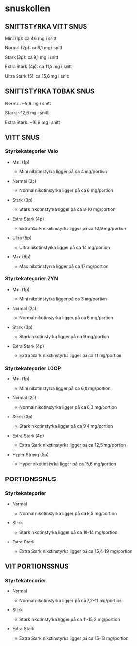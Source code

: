 # snuskollen

## SNITTSTYRKA VITT SNUS

Mini (1p): ca 4,6 mg i snitt

Normal (2p): ca 6,1 mg i snitt

Stark (3p): ca 9,1 mg i snitt

Extra Stark (4p): ca 11,5 mg i snitt

Ultra Stark (5): ca 15,6 mg i snitt

## SNITTSTYRKA TOBAK SNUS

Normal: ~8,8 mg i snitt

Stark: ~12,6 mg i snitt

Extra Stark: ~16,9 mg i snitt

## VITT SNUS

### Styrkekategorier Velo
- Mini (1p)
  - Mini nikotinstyrka ligger på ca 4 mg/portion 

- Normal (2p)
  - Normal nikotinstyrka ligger på ca 6 mg/portion  

- Stark (3p)
  - Stark nikotinstyrka ligger på ca 8-10 mg/portion 

- Extra Stark (4p)
  - Extra Stark nikotinstyrka ligger på ca 10,9 mg/portion 

- Ultra (5p)
  - Ultra nikotinstyrka ligger på ca 14 mg/portion 

- Max (6p)
  - Max nikotinstyrka ligger på ca 17 mg/portion  

### Styrkekategorier ZYN
- Mini (1p)
  - Mini nikotinstyrka ligger på ca 3 mg/portion 

- Normal (2p)
  - Normal nikotinstyrka ligger på ca 6 mg/portion  

- Stark (3p)
  - Stark nikotinstyrka ligger på ca 9 mg/portion 

- Extra Stark (4p)
  - Extra Stark nikotinstyrka ligger på ca 11 mg/portion 

### Styrkekategorier LOOP
- Mini (1p)
  - Mini nikotinstyrka ligger på ca 6,8 mg/portion 

- Normal (2p)
  - Normal nikotinstyrka ligger på ca 6,3 mg/portion  

- Stark (3p)
  - Stark nikotinstyrka ligger på ca 9,4 mg/portion 

- Extra Stark (4p)
  - Extra Stark nikotinstyrka ligger på ca 12,5 mg/portion 

- Hyper Strong (5p)
  - Hyper nikotinstyrka ligger på ca 15,6 mg/portion 

## PORTIONSSNUS

### Styrkekategorier

- Normal 
  - Normal nikotinstyrka ligger på ca 8,5 mg/portion  

- Stark
  - Stark nikotinstyrka ligger på ca 10-14 mg/portion 

- Extra Stark
  - Extra Stark nikotinstyrka ligger på ca 15,4-19 mg/portion

## VIT PORTIONSSNUS

### Styrkekategorier

- Normal 
  - Normal nikotinstyrka ligger på ca 7,2-11 mg/portion  

- Stark
  - Stark nikotinstyrka ligger på ca 11-15,2 mg/portion 

- Extra Stark
  - Extra Stark nikotinstyrka ligger på ca 15-18 mg/portion 
